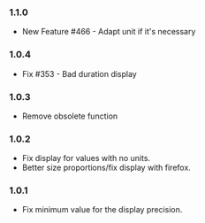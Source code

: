 ### 1.1.0
* New Feature #466 - Adapt unit if it's necessary

### 1.0.4
* Fix #353 - Bad duration display

### 1.0.3
* Remove obsolete function

### 1.0.2
* Fix display for values with no units.
* Better size proportions/fix display with firefox.

### 1.0.1
* Fix minimum value for the display precision.